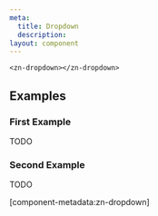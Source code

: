 ```yaml
---
meta:
  title: Dropdown
  description:
layout: component
---
```


```html:preview
<zn-dropdown></zn-dropdown>
```

## Examples

### First Example

TODO

### Second Example

TODO

[component-metadata:zn-dropdown]
